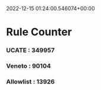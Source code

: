 2022-12-15 01:24:00.546074+00:00
# Rule Counter 
 ### UCATE : 349957

 ### Veneto : 90104

 ### Allowlist : 13926